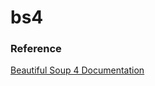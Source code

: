 # bs4

### Reference
[Beautiful Soup 4 Documentation](https://www.crummy.com/software/BeautifulSoup/bs4/doc/)